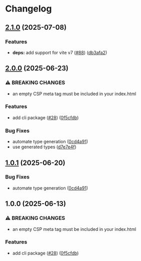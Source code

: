# Changelog

## [2.1.0](https://github.com/maccuaa/vite-plugin-csp/compare/vite-plugin-bun-csp-v2.0.0...vite-plugin-bun-csp-v2.1.0) (2025-07-08)


### Features

* **deps:** add support for vite v7 ([#88](https://github.com/maccuaa/vite-plugin-csp/issues/88)) ([db3afa2](https://github.com/maccuaa/vite-plugin-csp/commit/db3afa20110023592c5780fbf42f11cf6ab93753))

## [2.0.0](https://github.com/maccuaa/vite-plugin-csp/compare/vite-plugin-bun-csp-v1.0.1...vite-plugin-bun-csp-v2.0.0) (2025-06-23)


### ⚠ BREAKING CHANGES

* an empty CSP meta tag must be included in your index.html

### Features

* add cli package ([#28](https://github.com/maccuaa/vite-plugin-csp/issues/28)) ([0f5cfdb](https://github.com/maccuaa/vite-plugin-csp/commit/0f5cfdba1845b032ed6cdc6c3ea4cbbb605c93a4))


### Bug Fixes

* automate type generation ([0cd4a91](https://github.com/maccuaa/vite-plugin-csp/commit/0cd4a91555267f537ba7408fcc070c33545045f0))
* use generated types ([d7e7e4f](https://github.com/maccuaa/vite-plugin-csp/commit/d7e7e4fc35ce0c58c731008040d178a7e462e596))

## [1.0.1](https://github.com/maccuaa/vite-plugin-csp/compare/v1.0.0...v1.0.1) (2025-06-20)


### Bug Fixes

* automate type generation ([0cd4a91](https://github.com/maccuaa/vite-plugin-csp/commit/0cd4a91555267f537ba7408fcc070c33545045f0))

## 1.0.0 (2025-06-13)


### ⚠ BREAKING CHANGES

* an empty CSP meta tag must be included in your index.html

### Features

* add cli package ([#28](https://github.com/maccuaa/vite-plugin-csp/issues/28)) ([0f5cfdb](https://github.com/maccuaa/vite-plugin-csp/commit/0f5cfdba1845b032ed6cdc6c3ea4cbbb605c93a4))
